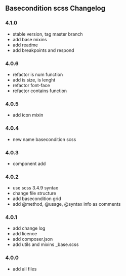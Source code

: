 ## Basecondition scss Changelog

### 4.1.0

* stable version, tag master branch
* add base mixins
* add readme
* add breakpoints and respond

### 4.0.6

* refactor is num function
* add is size, is lenght
* refactor font-face
* refactor contains function

### 4.0.5

* add icon mixin

### 4.0.4

* new name basecondition scss

### 4.0.3

* component add

### 4.0.2

* use scss 3.4.9 syntax
* change file structure
* add basecondition grid
* add @method, @usage, @syntax info as comments

### 4.0.1

* add change log
* add licence
* add composer.json
* add utils and mixins _base.scss

### 4.0.0

* add all files
